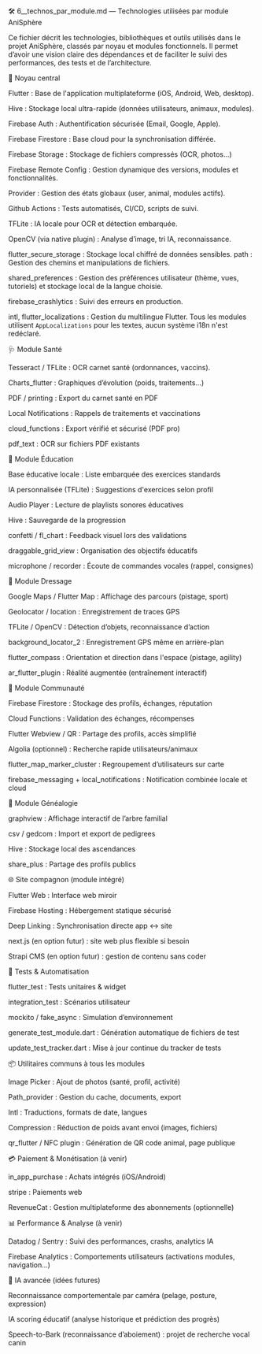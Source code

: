 🛠️ 6__technos_par_module.md — Technologies utilisées par module AniSphère

Ce fichier décrit les technologies, bibliothèques et outils utilisés dans le projet AniSphère, classés par noyau et modules fonctionnels. Il permet d’avoir une vision claire des dépendances et de faciliter le suivi des performances, des tests et de l’architecture.

🔹 Noyau central

Flutter : Base de l'application multiplateforme (iOS, Android, Web, desktop).

Hive : Stockage local ultra-rapide (données utilisateurs, animaux, modules).

Firebase Auth : Authentification sécurisée (Email, Google, Apple).

Firebase Firestore : Base cloud pour la synchronisation différée.

Firebase Storage : Stockage de fichiers compressés (OCR, photos...)

Firebase Remote Config : Gestion dynamique des versions, modules et fonctionnalités.

Provider : Gestion des états globaux (user, animal, modules actifs).

Github Actions : Tests automatisés, CI/CD, scripts de suivi.

TFLite : IA locale pour OCR et détection embarquée.

OpenCV (via native plugin) : Analyse d’image, tri IA, reconnaissance.

flutter_secure_storage : Stockage local chiffré de données sensibles.
path : Gestion des chemins et manipulations de fichiers.

shared_preferences : Gestion des préférences utilisateur (thème, vues, tutoriels) et stockage local de la langue choisie.

firebase_crashlytics : Suivi des erreurs en production.

intl, flutter_localizations : Gestion du multilingue Flutter.
Tous les modules utilisent `AppLocalizations` pour les textes, aucun système i18n n'est redéclaré.

🩺 Module Santé

Tesseract / TFLite : OCR carnet santé (ordonnances, vaccins).

Charts_flutter : Graphiques d’évolution (poids, traitements...)

PDF / printing : Export du carnet santé en PDF

Local Notifications : Rappels de traitements et vaccinations

cloud_functions : Export vérifié et sécurisé (PDF pro)

pdf_text : OCR sur fichiers PDF existants

🧠 Module Éducation

Base éducative locale : Liste embarquée des exercices standards

IA personnalisée (TFLite) : Suggestions d'exercices selon profil

Audio Player : Lecture de playlists sonores éducatives

Hive : Sauvegarde de la progression

confetti / fl_chart : Feedback visuel lors des validations

draggable_grid_view : Organisation des objectifs éducatifs

microphone / recorder : Écoute de commandes vocales (rappel, consignes)

🐾 Module Dressage

Google Maps / Flutter Map : Affichage des parcours (pistage, sport)

Geolocator / location : Enregistrement de traces GPS

TFLite / OpenCV : Détection d’objets, reconnaissance d’action

background_locator_2 : Enregistrement GPS même en arrière-plan

flutter_compass : Orientation et direction dans l'espace (pistage, agility)

ar_flutter_plugin : Réalité augmentée (entraînement interactif)

👥 Module Communauté

Firebase Firestore : Stockage des profils, échanges, réputation

Cloud Functions : Validation des échanges, récompenses

Flutter Webview / QR : Partage des profils, accès simplifié

Algolia (optionnel) : Recherche rapide utilisateurs/animaux

flutter_map_marker_cluster : Regroupement d’utilisateurs sur carte

firebase_messaging + local_notifications : Notification combinée locale et cloud

🌳 Module Généalogie

graphview : Affichage interactif de l’arbre familial

csv / gedcom : Import et export de pedigrees

Hive : Stockage local des ascendances

share_plus : Partage des profils publics

🌐 Site compagnon (module intégré)

Flutter Web : Interface web miroir

Firebase Hosting : Hébergement statique sécurisé

Deep Linking : Synchronisation directe app ↔ site

next.js (en option futur) : site web plus flexible si besoin

Strapi CMS (en option futur) : gestion de contenu sans coder

🧪 Tests & Automatisation

flutter_test : Tests unitaires & widget

integration_test : Scénarios utilisateur

mockito / fake_async : Simulation d’environnement

generate_test_module.dart : Génération automatique de fichiers de test

update_test_tracker.dart : Mise à jour continue du tracker de tests

📦 Utilitaires communs à tous les modules

Image Picker : Ajout de photos (santé, profil, activité)

Path_provider : Gestion du cache, documents, export

Intl : Traductions, formats de date, langues

Compression : Réduction de poids avant envoi (images, fichiers)

qr_flutter / NFC plugin : Génération de QR code animal, page publique

💳 Paiement & Monétisation (à venir)

in_app_purchase : Achats intégrés (iOS/Android)

stripe : Paiements web

RevenueCat : Gestion multiplateforme des abonnements (optionnelle)

📊 Performance & Analyse (à venir)

Datadog / Sentry : Suivi des performances, crashs, analytics IA

Firebase Analytics : Comportements utilisateurs (activations modules, navigation...)

🧠 IA avancée (idées futures)

Reconnaissance comportementale par caméra (pelage, posture, expression)

IA scoring éducatif (analyse historique et prédiction des progrès)

Speech-to-Bark (reconnaissance d’aboiement) : projet de recherche vocal canin

